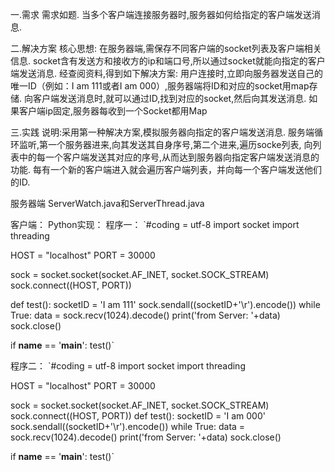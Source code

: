 一.需求
需求如题. 当多个客户端连接服务器时,服务器如何给指定的客户端发送消息.

二.解决方案
核心思想: 在服务器端,需保存不同客户端的socket列表及客户端相关信息.
socket含有发送方和接收方的ip和端口号,所以通过socket就能向指定的客户端发送消息.
经查阅资料,得到如下解决方案:
    用户连接时,立即向服务器发送自己的唯一ID（例如：I am 111或者I am 000）,服务器端将ID和对应的socket用map存储.
    向客户端发送消息时,就可以通过ID,找到对应的socket,然后向其发送消息.
    如果客户端ip固定,服务器每收到一个Socket都用Map

三.实践
说明:采用第一种解决方案,模拟服务器向指定的客户端发送消息.
服务端循环监听,第一个服务器进来,向其发送其自身序号,第二个进来,遍历socke列表,
向列表中的每一个客户端发送其对应的序号,从而达到服务器向指定客户端发送消息的功能.
每有一个新的客户端进入就会遍历客户端列表，并向每一个客户端发送他们的ID.

服务器端
ServerWatch.java和ServerThread.java

客户端：
Python实现：
程序一：
`#coding = utf-8
import socket
import threading

HOST = "localhost"
PORT = 30000

sock = socket.socket(socket.AF_INET, socket.SOCK_STREAM)
sock.connect((HOST, PORT))

def test():
socketID = 'I am 111'
sock.sendall((socketID+'\r').encode())
while True:
data = sock.recv(1024).decode()
print('from Server: '+data)
sock.close()

if __name__ == '__main__':
test()`


程序二：
`#coding = utf-8
import socket
import threading

HOST = "localhost"
PORT = 30000

sock = socket.socket(socket.AF_INET, socket.SOCK_STREAM)
sock.connect((HOST, PORT))
def test():
socketID = 'I am 000'
sock.sendall((socketID+'\r').encode())
while True:
data = sock.recv(1024).decode()
print('from Server: '+data)
sock.close()

if __name__ == '__main__':
test()`

